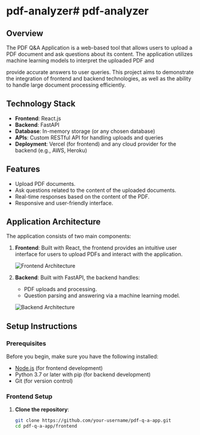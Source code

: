 # pdf-analyzer#   p d f - a n a l y z e r 

 
## Overview


The PDF Q&A Application is a web-based tool that allows users to upload a PDF document and ask questions about its content. The application utilizes machine learning models to interpret the uploaded PDF and 

provide accurate answers to user queries. This project aims to demonstrate the integration of frontend and backend technologies, as well as the ability to handle large document processing efficiently.

## Technology Stack

- **Frontend**: React.js
- **Backend**: FastAPI
- **Database**: In-memory storage (or any chosen database)
- **APIs**: Custom RESTful API for handling uploads and queries
- **Deployment**: Vercel (for frontend) and any cloud provider for the backend (e.g., AWS, Heroku)

## Features

- Upload PDF documents.
- Ask questions related to the content of the uploaded documents.
- Real-time responses based on the content of the PDF.
- Responsive and user-friendly interface.

## Application Architecture

The application consists of two main components:

1. **Frontend**: Built with React, the frontend provides an intuitive user interface for users to upload PDFs and interact with the application.
   
   ![Frontend Architecture](link-to-frontend-architecture-image.png)

2. **Backend**: Built with FastAPI, the backend handles:
   - PDF uploads and processing.
   - Question parsing and answering via a machine learning model.

   ![Backend Architecture](link-to-backend-architecture-image.png)

## Setup Instructions

### Prerequisites

Before you begin, make sure you have the following installed:

- [Node.js](https://nodejs.org/) (for frontend development)
- Python 3.7 or later with pip (for backend development)
- Git (for version control)

### Frontend Setup

1. **Clone the repository**:

   ```bash
   git clone https://github.com/your-username/pdf-q-a-app.git
   cd pdf-q-a-app/frontend
